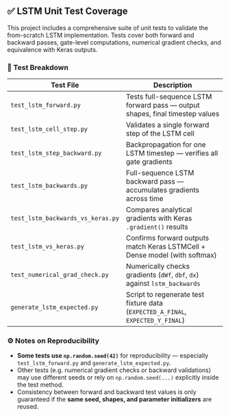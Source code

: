 ## ✅ LSTM Unit Test Coverage

This project includes a comprehensive suite of unit tests to validate the from-scratch LSTM implementation. Tests cover both forward and backward passes, gate-level computations, numerical gradient checks, and equivalence with Keras outputs.

### 🔬 Test Breakdown

| Test File                          | Description                                                                 |
|-----------------------------------|-----------------------------------------------------------------------------|
| `test_lstm_forward.py`            | Tests full-sequence LSTM forward pass — output shapes, final timestep values |
| `test_lstm_cell_step.py`          | Validates a single forward step of the LSTM cell                            |
| `test_lstm_step_backward.py`      | Backpropagation for one LSTM timestep — verifies all gate gradients         |
| `test_lstm_backwards.py`          | Full-sequence LSTM backward pass — accumulates gradients across time        |
| `test_lstm_backwards_vs_keras.py` | Compares analytical gradients with Keras `.gradient()` results              |
| `test_lstm_vs_keras.py`           | Confirms forward outputs match Keras LSTMCell + Dense model (with softmax)  |
| `test_numerical_grad_check.py`    | Numerically checks gradients (`dWf`, `dbf`, `dx`) against `lstm_backwards`  |
| `generate_lstm_expected.py`       | Script to regenerate test fixture data (`EXPECTED_A_FINAL`, `EXPECTED_Y_FINAL`) |

### ⚙️ Notes on Reproducibility

- **Some tests use `np.random.seed(42)`** for reproducibility — especially `test_lstm_forward.py` and `generate_lstm_expected.py`.
- Other tests (e.g. numerical gradient checks or backward validations) may use different seeds or rely on `np.random.seed(...)` explicitly inside the test method.
- Consistency between forward and backward test values is only guaranteed if the **same seed, shapes, and parameter initializers** are reused.
